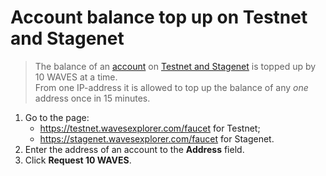 # Account balance top up on Testnet and Stagenet

> The balance of an [account](/en/blockchain/account/) on [Testnet and Stagenet](/en/blockchain/blockchain-network/) is topped up by 10 WAVES at a time. <br>From one IP-address it is allowed to top up the balance of any _one_ address once in 15 minutes.

1. Go to the page:
   * <https://testnet.wavesexplorer.com/faucet> for Testnet;
   * <https://stagenet.wavesexplorer.com/faucet> for Stagenet.
2. Enter the address of an account to the **Address** field.
3. Click **Request 10 WAVES**.
